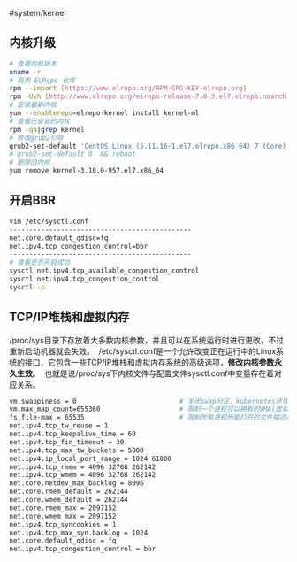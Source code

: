 #system/kernel

## 内核升级
```Bash
# 查看内核版本
uname -r
# 启用 ELRepo 仓库
rpm --import [https://www.elrepo.org/RPM-GPG-KEY-elrepo.org]
rpm -Uvh [http://www.elrepo.org/elrepo-release-7.0-3.el7.elrepo.noarch.rpm]
# 安装最新内核
yum --enablerepo=elrepo-kernel install kernel-ml
# 查看已安装的内核
rpm -qa|grep kernel
# 修改grub2引导
grub2-set-default 'CentOS Linux (5.11.16-1.el7.elrepo.x86_64) 7 (Core)'
# grub2-set-default 0  && reboot
# 删除旧内核
yum remove kernel-3.10.0-957.el7.x86_64
```

## 开启BBR

```bash
vim /etc/sysctl.conf
----------------------------------------------
net.core.default_qdisc=fq
net.ipv4.tcp_congestion_control=bbr
----------------------------------------------
# 查看是否开启成功
sysctl net.ipv4.tcp_available_congestion_control
sysctl net.ipv4.tcp_congestion_control
sysctl -p
```

## TCP/IP堆栈和虚拟内存
/proc/sys目录下存放着大多数内核参数，并且可以在系统运行时进行更改，不过重新启动机器就会失效。
 /etc/sysctl.conf是一个允许改变正在运行中的Linux系统的接口，它包含一些TCP/IP堆栈和虚拟内存系统的高级选项，**修改内核参数永久生效**。
 也就是说/proc/sys下内核文件与配置文件sysctl.conf中变量存在着对应关系。
```bash
vm.swappiness = 0                          # 关闭swap分区，kubernetes环境必备
vm.max_map_count=655360                    # 限制一个进程可以拥有的VMA(虚拟内存区域)的数量,default 65536
fs.file-max = 65535                        # 限制所有进程所能打开的文件描述符总数
net.ipv4.tcp_tw_reuse = 1 
net.ipv4.tcp_keepalive_time = 60 
net.ipv4.tcp_fin_timeout = 30 
net.ipv4.tcp_max_tw_buckets = 5000 
net.ipv4.ip_local_port_range = 1024 61000 
net.ipv4.tcp_rmem = 4096 32768 262142 
net.ipv4.tcp_wmem = 4096 32768 262142 
net.core.netdev_max_backlog = 8096 
net.core.rmem_default = 262144 
net.core.wmem_default = 262144 
net.core.rmem_max = 2097152 
net.core.wmem_max = 2097152 
net.ipv4.tcp_syncookies = 1 
net.ipv4.tcp_max_syn.backlog = 1024
net.core.default_qdisc = fq               
net.ipv4.tcp_congestion_control = bbr
  
```